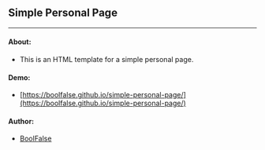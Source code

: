 
## Simple Personal Page

---

#### About:

- This is an HTML template for a simple personal page.

#### Demo:

- [https://boolfalse.github.io/simple-personal-page/](https://boolfalse.github.io/simple-personal-page/)

#### Author:

- [BoolFalse](https://boolfalse.com/)
